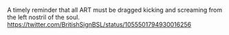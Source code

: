 A timely reminder that all ART must be dragged kicking and screaming from the left nostril of the soul. https://twitter.com/BritishSignBSL/status/1055501794930016256
